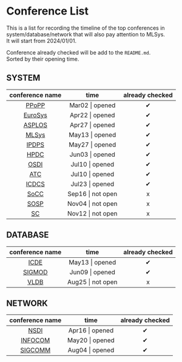 # Conference List

This is a list for recording the timeline of the top conferences in system/database/network that will also pay attention to MLSys.  
It will start from 2024/01/01.  

Conference already checked will be add to the `README.md`.  
Sorted by their opening time.  

## SYSTEM

| conference name | time    | already checked |
| :-------------: | :----:  | :-------------: |
| [PPoPP](http://dblp.uni-trier.de/db/conf/ppopp/) | Mar02 &#124; opened | &#10004; |
| [EuroSys](https://dblp.uni-trier.de/db/conf/eurosys/index.html) | Apr22 &#124; opened | &#10004; |
| [ASPLOS](https://dl.acm.org/conference/asplos) | Apr27 &#124; opened | &#10004; |
| [MLSys](https://mlsys.org/) | May13 &#124; opened | &#10004; |
| [IPDPS](https://dblp.uni-trier.de/db/conf/ipps/index.html) | May27 &#124; opened | &#10004; |
| [HPDC](https://dblp.uni-trier.de/db/conf/hpdc/index.html) | Jun03 &#124; opened | &#10004; |
| [OSDI](https://dblp.uni-trier.de/db/conf/osdi/index.html) | Jul10 &#124; opened | &#10004; |
| [ATC](https://dblp.uni-trier.de/db/conf/usenix/index.html) | Jul10 &#124; opened | &#10004; |
| [ICDCS](https://dblp.uni-trier.de/db/conf/icdcs/index.html) | Jul23 &#124; opened | &#10004; |
| [SoCC](https://dblp.uni-trier.de/db/conf/cloud/index.html) | Sep16 &#124; not open | x |
| [SOSP](https://dblp.uni-trier.de/db/conf/sosp/index.html) | Nov04 &#124; not open | x |
| [SC](http://dblp.uni-trier.de/db/conf/sc/) | Nov12 &#124; not open | x |

## DATABASE

| conference name | time    | already checked |
| :-------------: | :----:  | :-------------: |
| [ICDE](https://dblp.uni-trier.de/db/conf/icde/index.html) | May13 &#124; opened | &#10004; |
| [SIGMOD](https://dblp.uni-trier.de/db/conf/sigmod/index.html) | Jun09 &#124; opened | &#10004; |
| [VLDB](https://dl.acm.org/loi/pvldb/group/d2020.y2023) | Aug25 &#124; not open | x |

## NETWORK

| conference name | time    | already checked |
| :-------------: | :----:  | :-------------: |
| [NSDI](https://www.usenix.org/conference/nsdi24/technical-sessions) | Apr16 &#124; opened | &#10004; |
| [INFOCOM](https://infocom2024.ieee-infocom.org/program/accepted-paper-list-main-conference) | May20 &#124; opened | &#10004; |
| [SIGCOMM](https://dblp.uni-trier.de/db/conf/sigcomm/index.html) | Aug04 &#124; opened | &#10004; |
